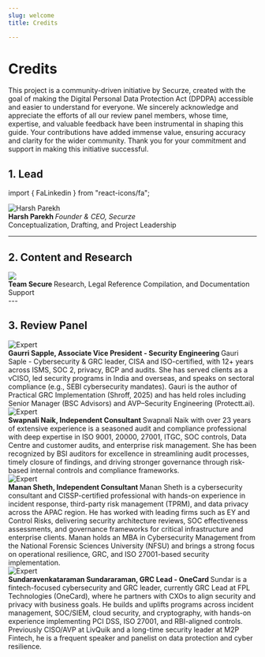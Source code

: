 ```yaml
---
slug: welcome
title: Credits

---
```


# Credits

<span>This project is a community-driven initiative by Securze, created with the goal of making the Digital Personal Data Protection Act (DPDPA) accessible and easier to understand for everyone. We sincerely acknowledge and appreciate the efforts of all our review panel members, whose time, expertise, and valuable feedback have been instrumental in shaping this guide. Your contributions have added immense value, ensuring accuracy and clarity for the wider community. Thank you for your commitment and support in making this initiative successful.</span>

## 1. Lead

import { FaLinkedin } from "react-icons/fa";

<div style={{ display: "flex", alignItems: "center", marginBottom: "1.5rem" }}>
  <img 
    src="/img/harsh-parekh.png" 
    alt="Harsh Parekh" 
    style={{ width: "100px", height: "100px", borderRadius: "50%", marginRight: "1rem" }} 
  />
  <div>
    <strong style={{ display: "flex", alignItems: "center" }}>
      Harsh Parekh
      <a 
        href="https://www.linkedin.com/in/harshfromsecurze" 
        target="_blank" 
        rel="noopener noreferrer" 
        style={{ marginLeft: "6px", color: "#0A66C2", display: "inline-flex", alignItems: "center" }}
      >
        <FaLinkedin size={18} />
      </a>
    </strong>
    <em>Founder & CEO, Securze</em>
    <br />
    Conceptualization, Drafting, and Project Leadership
  </div>
</div>



---

## 2. Content and Research

<div style={{ display: "flex", alignItems: "center", marginBottom: "1.5rem" }}>
  <img 
    src="/img/securze-logo.png" 
    style={{ width: "100px", height: "100px", borderRadius: "50%", marginRight: "1rem" }} 
  />
  <div>
    <strong style={{ display: "flex", alignItems: "center" }}>
    Team Secure      
    <a 
        href="https://www.linkedin.com/company/securze" 
        target="_blank" 
        rel="noopener noreferrer" 
        style={{ marginLeft: "6px", color: "#0A66C2", display: "inline-flex", alignItems: "center" }}
      >
        <FaLinkedin size={18} />
      </a>
    </strong>
    Research, Legal Reference Compilation, and Documentation Support
  </div>
</div>
---

## 3. Review Panel

<div style={{ display: "flex", alignItems: "center", marginBottom: "1.5rem" }}>
  <img 
    src="/img/gaurri-sapple.png" 
    alt="Expert" 
    style={{ width: "100px", height: "100px", borderRadius: "50%", marginRight: "1rem" }} 
  />
  <div>
    <strong style={{ display: "flex", alignItems: "center" }}>
    Gaurri Sapple, Associate Vice President - Security Engineering   
    <a 
        href="https://www.linkedin.com/in/gaurisaple/" 
        target="_blank" 
        rel="noopener noreferrer" 
        style={{ marginLeft: "6px", color: "#0A66C2", display: "inline-flex", alignItems: "center" }}
      >
        <FaLinkedin size={18} />
      </a>
    </strong>
    Gauri Saple - Cybersecurity & GRC leader, CISA and ISO-certified, with 12+ years across ISMS, SOC 2, privacy, BCP and audits. She has served clients as a vCISO, led security programs in India and overseas, and speaks on sectoral compliance (e.g., SEBI cybersecurity mandates). Gauri is the author of Practical GRC Implementation (Shroff, 2025) and has held roles including Senior Manager (BSC Advisors) and AVP–Security Engineering (Protectt.ai).
  </div>
</div>

<div style={{ display: "flex", alignItems: "center", marginBottom: "1.5rem" }}>
  <img 
    src="/img/swapnali-naik.jpeg" 
    alt="Expert" 
    style={{ width: "100px", height: "100px", borderRadius: "50%", marginRight: "1rem" }} 
  />
  <div>
    <strong style={{ display: "flex", alignItems: "center" }}>
    Swapnali Naik, Independent Consultant   
    <a 
        href="https://www.linkedin.com/in/swapnali-naik-042a5363/" 
        target="_blank" 
        rel="noopener noreferrer" 
        style={{ marginLeft: "6px", color: "#0A66C2", display: "inline-flex", alignItems: "center" }}
      >
        <FaLinkedin size={18} />
      </a>
    </strong>
    Swapnali Naik with over 23 years of extensive experience is a seasoned audit and compliance professional with deep expertise in ISO 9001, 20000, 27001, ITGC, SOC controls, Data Centre and customer audits, and enterprise risk management. She has been recognized by BSI auditors for excellence in streamlining audit processes, timely closure of findings, and driving stronger governance through risk-based internal controls and compliance frameworks.
  </div>
</div>

<div style={{ display: "flex", alignItems: "center", marginBottom: "1.5rem" }}>
  <img 
    src="/img/manan-sheth.jpeg" 
    alt="Expert" 
    style={{ width: "100px", height: "100px", borderRadius: "50%", marginRight: "1rem" }} 
  />
  <div>
    <strong style={{ display: "flex", alignItems: "center" }}>
    Manan Sheth, Independent Consultant   
    <a 
        href="https://www.linkedin.com/in/mananmsheth/" 
        target="_blank" 
        rel="noopener noreferrer" 
        style={{ marginLeft: "6px", color: "#0A66C2", display: "inline-flex", alignItems: "center" }}
      >
        <FaLinkedin size={18} />
      </a>
    </strong>
    Manan Sheth is a cybersecurity consultant and CISSP-certified professional with hands-on experience in incident response, third-party risk management (TPRM), and data privacy across the APAC region. He has worked with leading firms such as EY and Control Risks, delivering security architecture reviews, SOC effectiveness assessments, and governance frameworks for critical infrastructure and enterprise clients. Manan holds an MBA in Cybersecurity Management from the National Forensic Sciences University (NFSU) and brings a strong focus on operational resilience, GRC, and ISO 27001-based security implementation.
  </div>
</div>

<div style={{ display: "flex", alignItems: "center", marginBottom: "1.5rem" }}>
  <img 
    src="/img/sundar.jpeg" 
    alt="Expert" 
    style={{ width: "100px", height: "100px", borderRadius: "50%", marginRight: "1rem" }} 
  />
  <div>
    <strong style={{ display: "flex", alignItems: "center" }}>
    Sundaravenkataraman Sundararaman, GRC Lead - OneCard   
    <a 
        href="https://www.linkedin.com/in/ssvrnyl/" 
        target="_blank" 
        rel="noopener noreferrer" 
        style={{ marginLeft: "6px", color: "#0A66C2", display: "inline-flex", alignItems: "center" }}
      >
        <FaLinkedin size={18} />
      </a>
    </strong>
    Sundar is a fintech-focused cybersecurity and GRC leader, currently GRC Lead at FPL Technologies (OneCard), where he partners with CXOs to align security and privacy with business goals. He builds and uplifts programs across incident management, SOC/SIEM, cloud security, and cryptography, with hands-on experience implementing PCI DSS, ISO 27001, and RBI-aligned controls. Previously CISO/AVP at LivQuik and a long-time security leader at M2P Fintech, he is a frequent speaker and panelist on data protection and cyber resilience.
  </div>
</div>